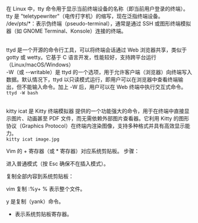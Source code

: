 在 Linux 中，tty 命令用于显示当前终端设备的名称（即当前用户登录的终端）。tty 是 "teletypewriter"（电传打字机）的缩写，现在泛指终端设备。<br>
/dev/pts/*：表示伪终端（pseudo-terminal），通常是通过 SSH 或图形终端模拟器（如 GNOME Terminal、Konsole）连接的终端。
<br><br>

ttyd 是一个开源的命令行工具，可以将终端会话通过 Web 浏览器共享，类似于 gotty 或 wetty。它基于 C 语言开发，性能较好，支持跨平台运行（Linux/macOS/Windows）<br>
-W（或 --writable）是 ttyd 的一个选项，用于允许客户端（浏览器）向终端写入数据。默认情况下，ttyd 以只读模式运行，即用户可以在浏览器中查看终端输出，但不能输入命令。加上 -W 后，用户可以在 Web 终端中执行交互式命令。<br>
`ttyd -W bash` <br><br>

kitty icat 是 Kitty 终端模拟器 提供的一个功能强大的命令，用于在终端中直接显示图片、动画甚至 PDF 文件，而无需依赖外部图片查看器。它利用 Kitty 的图形协议（Graphics Protocol）在终端内渲染图像，支持多种格式并具有高效显示能力。<br>
`kitty icat image.jpg`<br>

Vim 的 + 寄存器（或 * 寄存器）对应系统剪贴板。
步骤：

进入普通模式（按 Esc 确保不在插入模式）。

复制全部内容到系统剪贴板：

vim
复制
:%y+
% 表示整个文件。

y 是复制（yank）命令。

+ 表示系统剪贴板寄存器。



